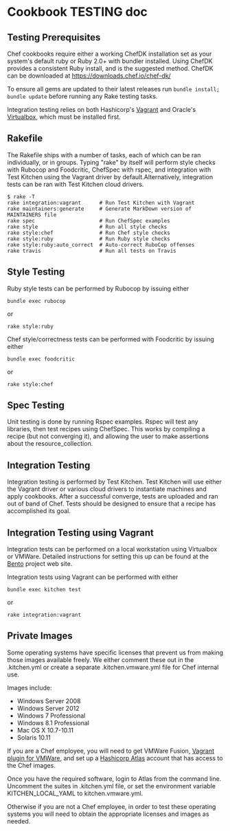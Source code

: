Cookbook TESTING doc
====================

Testing Prerequisites
---------------------
Chef cookbooks require either a working ChefDK installation set as your system's default ruby or Ruby 2.0+ with bundler installed. Using ChefDK provides a consistent Ruby install, and is the suggested method. ChefDK can be downloaded at https://downloads.chef.io/chef-dk/

To ensure all gems are updated to their latest releases run `bundle install; bundle update` before running any Rake testing tasks.

Integration testing relies on both Hashicorp's [Vagrant](https://www.vagrantup.com/downloads.html) and Oracle's [Virtualbox](https://www.virtualbox.org/wiki/Downloads), which must be installed first.

Rakefile
--------
The Rakefile ships with a number of tasks, each of which can be ran
individually, or in groups. Typing "rake" by itself will perform style
checks with Rubocop and Foodcritic, ChefSpec with rspec, and
integration with Test Kitchen using the Vagrant driver by
default.Alternatively, integration tests can be ran with Test Kitchen
cloud drivers.

```
$ rake -T
rake integration:vagrant      # Run Test Kitchen with Vagrant
rake maintainers:generate     # Generate MarkDown version of MAINTAINERS file
rake spec                     # Run ChefSpec examples
rake style                    # Run all style checks
rake style:chef               # Run Chef style checks
rake style:ruby               # Run Ruby style checks
rake style:ruby:auto_correct  # Auto-correct RuboCop offenses
rake travis                   # Run all tests on Travis
```

Style Testing
-------------
Ruby style tests can be performed by Rubocop by issuing either
```
bundle exec rubocop
```
or
```
rake style:ruby
```

Chef style/correctness tests can be performed with Foodcritic by issuing either
```
bundle exec foodcritic
```
or
```
rake style:chef
```

Spec Testing
-------------
Unit testing is done by running Rspec examples. Rspec will test any
libraries, then test recipes using ChefSpec. This works by compiling a
recipe (but not converging it), and allowing the user to make
assertions about the resource_collection.

Integration Testing
-------------------
Integration testing is performed by Test Kitchen. Test Kitchen will
use either the Vagrant driver or various cloud drivers to instantiate
machines and apply cookbooks. After a successful converge, tests are
uploaded and ran out of band of Chef. Tests should be designed to
ensure that a recipe has accomplished its goal.

Integration Testing using Vagrant
---------------------------------
Integration tests can be performed on a local workstation using
Virtualbox or VMWare. Detailed instructions for setting this up can be
found at the [Bento](https://github.com/chef/bento) project web site.

Integration tests using Vagrant can be performed with either
```
bundle exec kitchen test
```
or
```
rake integration:vagrant
```

Private Images
------------------

Some operating systems have specific licenses that prevent us from making those images available freely. We either comment these out in the .kitchen.yml or create a separate .kitchen.vmware.yml file for Chef internal use. 

Images include:

* Windows Server 2008
* Windows Server 2012
* Windows 7 Professional
* Windows 8.1 Professional
* Mac OS X 10.7-10.11
* Solaris 10.11

If you are a Chef employee, you will need to get VMWare Fusion, [Vagrant plugin for VMWare](https://www.vagrantup.com/vmware/), and set up a [Hashicorp Atlas](https://www.hashicorp.com/atlas.html) account that has access to the Chef images.

Once you have the required software, login to Atlas from the command line. Uncomment the suites in .kitchen.yml file, or set the environment variable KITCHEN_LOCAL_YAML to kitchen.vmware.yml.

Otherwise if you are not a Chef employee, in order to test these operating systems you will need to obtain the appropriate licenses and images as needed.



